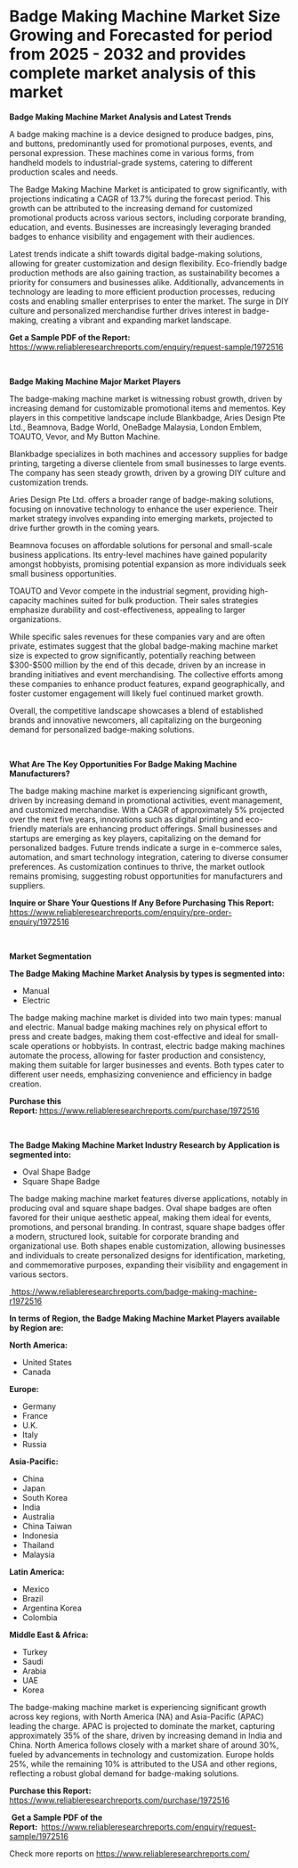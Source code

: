 <p><h1>Badge Making Machine Market Size Growing and Forecasted for period from 2025 - 2032 and provides complete market analysis of this market</h1></p><p><strong>Badge Making Machine Market Analysis and Latest Trends</strong></p>
<p><p>A badge making machine is a device designed to produce badges, pins, and buttons, predominantly used for promotional purposes, events, and personal expression. These machines come in various forms, from handheld models to industrial-grade systems, catering to different production scales and needs.</p><p>The Badge Making Machine Market is anticipated to grow significantly, with projections indicating a CAGR of 13.7% during the forecast period. This growth can be attributed to the increasing demand for customized promotional products across various sectors, including corporate branding, education, and events. Businesses are increasingly leveraging branded badges to enhance visibility and engagement with their audiences.</p><p>Latest trends indicate a shift towards digital badge-making solutions, allowing for greater customization and design flexibility. Eco-friendly badge production methods are also gaining traction, as sustainability becomes a priority for consumers and businesses alike. Additionally, advancements in technology are leading to more efficient production processes, reducing costs and enabling smaller enterprises to enter the market. The surge in DIY culture and personalized merchandise further drives interest in badge-making, creating a vibrant and expanding market landscape.</p></p>
<p><strong>Get a Sample PDF of the Report:&nbsp;</strong> <a href="https://www.reliableresearchreports.com/enquiry/request-sample/1972516?utm_campaign=3111&utm_medium=2&utm_source=Github&utm_content=ia&utm_term=10042025&utm_id=badge-making-machine">https://www.reliableresearchreports.com/enquiry/request-sample/1972516</a></p>
<p>&nbsp;</p>
<p><strong>Badge Making Machine Major Market Players</strong></p>
<p><p>The badge-making machine market is witnessing robust growth, driven by increasing demand for customizable promotional items and mementos. Key players in this competitive landscape include Blankbadge, Aries Design Pte Ltd., Beamnova, Badge World, OneBadge Malaysia, London Emblem, TOAUTO, Vevor, and My Button Machine.</p><p>Blankbadge specializes in both machines and accessory supplies for badge printing, targeting a diverse clientele from small businesses to large events. The company has seen steady growth, driven by a growing DIY culture and customization trends.</p><p>Aries Design Pte Ltd. offers a broader range of badge-making solutions, focusing on innovative technology to enhance the user experience. Their market strategy involves expanding into emerging markets, projected to drive further growth in the coming years.</p><p>Beamnova focuses on affordable solutions for personal and small-scale business applications. Its entry-level machines have gained popularity amongst hobbyists, promising potential expansion as more individuals seek small business opportunities.</p><p>TOAUTO and Vevor compete in the industrial segment, providing high-capacity machines suited for bulk production. Their sales strategies emphasize durability and cost-effectiveness, appealing to larger organizations. </p><p>While specific sales revenues for these companies vary and are often private, estimates suggest that the global badge-making machine market size is expected to grow significantly, potentially reaching between $300-$500 million by the end of this decade, driven by an increase in branding initiatives and event merchandising. The collective efforts among these companies to enhance product features, expand geographically, and foster customer engagement will likely fuel continued market growth. </p><p>Overall, the competitive landscape showcases a blend of established brands and innovative newcomers, all capitalizing on the burgeoning demand for personalized badge-making solutions.</p></p>
<p>&nbsp;</p>
<p><strong>What Are The Key Opportunities For Badge Making Machine Manufacturers?</strong></p>
<p><p>The badge making machine market is experiencing significant growth, driven by increasing demand in promotional activities, event management, and customized merchandise. With a CAGR of approximately 5% projected over the next five years, innovations such as digital printing and eco-friendly materials are enhancing product offerings. Small businesses and startups are emerging as key players, capitalizing on the demand for personalized badges. Future trends indicate a surge in e-commerce sales, automation, and smart technology integration, catering to diverse consumer preferences. As customization continues to thrive, the market outlook remains promising, suggesting robust opportunities for manufacturers and suppliers.</p></p>
<p><strong>Inquire or Share Your Questions If Any Before Purchasing This Report:</strong> <a href="https://www.reliableresearchreports.com/enquiry/pre-order-enquiry/1972516?utm_campaign=3111&utm_medium=2&utm_source=Github&utm_content=ia&utm_term=10042025&utm_id=badge-making-machine">https://www.reliableresearchreports.com/enquiry/pre-order-enquiry/1972516</a></p>
<p>&nbsp;</p>
<p><strong>Market Segmentation</strong></p>
<p><strong>The Badge Making Machine Market Analysis by types is segmented into:</strong></p>
<p><ul><li>Manual</li><li>Electric</li></ul></p>
<p><p>The badge making machine market is divided into two main types: manual and electric. Manual badge making machines rely on physical effort to press and create badges, making them cost-effective and ideal for small-scale operations or hobbyists. In contrast, electric badge making machines automate the process, allowing for faster production and consistency, making them suitable for larger businesses and events. Both types cater to different user needs, emphasizing convenience and efficiency in badge creation.</p></p>
<p><strong>Purchase this Report:&nbsp;</strong><a href="https://www.reliableresearchreports.com/purchase/1972516?utm_campaign=3111&utm_medium=2&utm_source=Github&utm_content=ia&utm_term=10042025&utm_id=badge-making-machine">https://www.reliableresearchreports.com/purchase/1972516</a></p>
<p>&nbsp;</p>
<p><strong>The Badge Making Machine Market Industry Research by Application is segmented into:</strong></p>
<p><ul><li>Oval Shape Badge</li><li>Square Shape Badge</li></ul></p>
<p><p>The badge making machine market features diverse applications, notably in producing oval and square shape badges. Oval shape badges are often favored for their unique aesthetic appeal, making them ideal for events, promotions, and personal branding. In contrast, square shape badges offer a modern, structured look, suitable for corporate branding and organizational use. Both shapes enable customization, allowing businesses and individuals to create personalized designs for identification, marketing, and commemorative purposes, expanding their visibility and engagement in various sectors.</p></p>
<p><a href="https://www.reliableresearchreports.com/badge-making-machine-r1972516?utm_campaign=3111&utm_medium=2&utm_source=Github&utm_content=ia&utm_term=10042025&utm_id=badge-making-machine">&nbsp;https://www.reliableresearchreports.com/badge-making-machine-r1972516</a></p>
<p><strong>In terms of Region, the Badge Making Machine Market Players available by Region are:</strong></p>
<p>
    <p> <strong> North America: </strong>
        <ul>
            <li>United States</li>
            <li>Canada</li>
        </ul>
        </p> 
    <p> <strong> Europe: </strong>
        <ul>
            <li>Germany</li>
            <li>France</li>
            <li>U.K.</li>
            <li>Italy</li>
            <li>Russia</li>
        </ul>
        </p> 
    <p> <strong> Asia-Pacific: </strong>
        <ul>
            <li>China</li>
            <li>Japan</li>
            <li>South Korea</li>
            <li>India</li>
            <li>Australia</li>
            <li>China Taiwan</li>
            <li>Indonesia</li>
            <li>Thailand</li>
            <li>Malaysia</li>
        </ul>
        </p> 
    <p> <strong> Latin America: </strong>
        <ul>
            <li>Mexico</li>
            <li>Brazil</li>
            <li>Argentina Korea</li>
            <li>Colombia</li>
        </ul>
        </p> 
    <p> <strong> Middle East & Africa: </strong>
        <ul>
            <li>Turkey</li>
            <li>Saudi</li>
            <li>Arabia</li>
            <li>UAE</li>
            <li>Korea</li>
        </ul>
    </p>
    </p>
<p><p>The badge-making machine market is experiencing significant growth across key regions, with North America (NA) and Asia-Pacific (APAC) leading the charge. APAC is projected to dominate the market, capturing approximately 35% of the share, driven by increasing demand in India and China. North America follows closely with a market share of around 30%, fueled by advancements in technology and customization. Europe holds 25%, while the remaining 10% is attributed to the USA and other regions, reflecting a robust global demand for badge-making solutions.</p></p>
<p><strong>Purchase this Report: </strong><a href="https://www.reliableresearchreports.com/purchase/1972516?utm_campaign=3111&utm_medium=2&utm_source=Github&utm_content=ia&utm_term=10042025&utm_id=badge-making-machine">https://www.reliableresearchreports.com/purchase/1972516</a></p>
<p>&nbsp;<strong>Get a Sample PDF of the Report:&nbsp;&nbsp;</strong><a href="https://www.reliableresearchreports.com/enquiry/request-sample/1972516?utm_campaign=3111&utm_medium=2&utm_source=Github&utm_content=ia&utm_term=10042025&utm_id=badge-making-machine">https://www.reliableresearchreports.com/enquiry/request-sample/1972516</a></p>
<p><strong></strong></p>
<p>Check more reports on <a href="https://www.reliableresearchreports.com/?utm_campaign=3111&utm_medium=2&utm_source=Github&utm_content=ia&utm_term=10042025&utm_id=badge-making-machine">https://www.reliableresearchreports.com/</a></p>